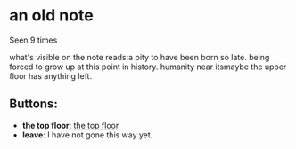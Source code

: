 # an old note

Seen 9 times

what's visible on the note reads:<span class='doc'>a pity to have been born so late. being forced to grow up at this point in history. humanity near its</span>maybe the upper floor has anything left.

## Buttons:

- **the top floor**: [the top floor](the-top-floor-oo15x8.md)
- **leave**: I have not gone this way yet.
